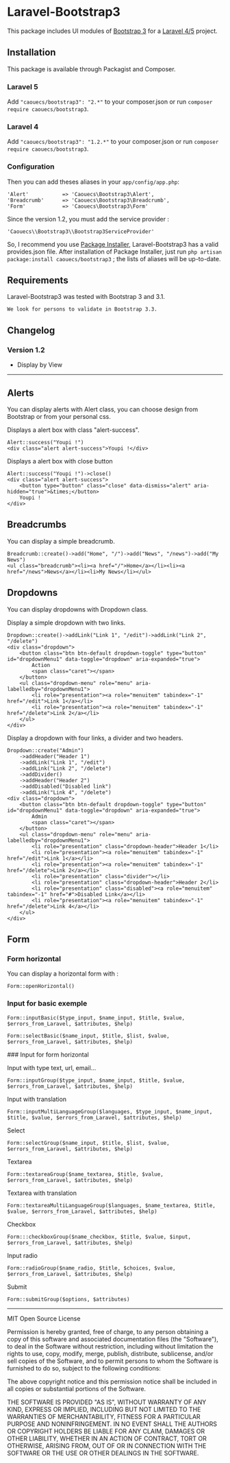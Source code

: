# Laravel-Bootstrap3

This package includes UI modules of [Bootstrap 3](http://www.getbootstrap.com) for a [Laravel 4/5](http://www.laravel.com) project.


## Installation

This package is available through Packagist and Composer.

### Laravel 5

Add `"caouecs/bootstrap3": "2.*"` to your composer.json or run `composer require caouecs/bootstrap3`.

### Laravel 4

Add `"caouecs/bootstrap3": "1.2.*"` to your composer.json or run `composer require caouecs/bootstrap3`.

### Configuration

Then you can add theses aliases in your `app/config/app.php`:

    'Alert'           => 'Caouecs\Bootstrap3\Alert',
    'Breadcrumb'      => 'Caouecs\Bootstrap3\Breadcrumb',
    'Form'            => 'Caouecs\Bootstrap3\Form'

Since the version 1.2, you must add the service provider :

    'Caouecs\\Bootstrap3\\Bootstrap3ServiceProvider'

So, I recommend you use [Package Installer](https://github.com/rtablada/package-installer), Laravel-Bootstrap3 has a valid provides.json file. After installation of Package Installer, just run `php artisan package:install caouecs/bootstrap3` ; the lists of aliases will be up-to-date.

## Requirements

Laravel-Bootstrap3 was tested with Bootstrap 3 and 3.1.

    We look for persons to validate in Bootstrap 3.3.

## Changelog

### Version 1.2

* Display by View

---

## Alerts

You can display alerts with Alert class, you can choose design from Bootstrap or from your personal css.

Displays a alert box with class "alert-success".

    Alert::success("Youpi !")
    <div class="alert alert-success">Youpi !</div>

Displays a alert box with close button

    Alert::success("Youpi !")->close()
    <div class="alert alert-success">
        <button type="button" class="close" data-dismiss="alert" aria-hidden="true">&times;</button>
        Youpi !
    </div>

## Breadcrumbs

You can display a simple breadcrumb.

    Breadcrumb::create()->add("Home", "/")->add("News", "/news")->add("My News")
    <ul class="breadcrumb"><li><a href="/">Home</a></li><li><a href="/news">News</a></li><li>My News</li></ul>

## Dropdowns

You can display dropdowns with Dropdown class.

Display a simple dropdown with two links.

    Dropdown::create()->addLink("Link 1", "/edit")->addLink("Link 2", "/delete")
    <div class="dropdown">
        <button class="btn btn-default dropdown-toggle" type="button" id="dropdownMenu1" data-toggle="dropdown" aria-expanded="true">
            Action
            <span class="caret"></span>
        </button>
        <ul class="dropdown-menu" role="menu" aria-labelledby="dropdownMenu1">
            <li role="presentation"><a role="menuitem" tabindex="-1" href="/edit">Link 1</a></li>
            <li role="presentation"><a role="menuitem" tabindex="-1" href="/delete">Link 2</a></li>
        </ul>
    </div>

Display a dropdown with four links, a divider and two headers.

    Dropdown::create("Admin")
        ->addHeader("Header 1")
        ->addLink("Link 1", "/edit")
        ->addLink("Link 2", "/delete")
        ->addDivider()
        ->addHeader("Header 2")
        ->addDisabled("Disabled link")
        ->addLink("Link 4", "/delete")
    <div class="dropdown">
        <button class="btn btn-default dropdown-toggle" type="button" id="dropdownMenu1" data-toggle="dropdown" aria-expanded="true">
            Admin
            <span class="caret"></span>
        </button>
        <ul class="dropdown-menu" role="menu" aria-labelledby="dropdownMenu1">
            <li role="presentation" class="dropdown-header">Header 1</li>
            <li role="presentation"><a role="menuitem" tabindex="-1" href="/edit">Link 1</a></li>
            <li role="presentation"><a role="menuitem" tabindex="-1" href="/delete">Link 2</a></li>
            <li role="presentation" class="divider"></li>
            <li role="presentation" class="dropdown-header">Header 2</li>
            <li role="presentation" class="disabled"><a role="menuitem" tabindex="-1" href="#">Disabled Link</a></li>
            <li role="presentation"><a role="menuitem" tabindex="-1" href="/delete">Link 4</a></li>
        </ul>
    </div>

## Form

### Form horizontal

You can display a horizontal form with :

    Form::openHorizontal()

### Input for basic exemple

    Form::inputBasic($type_input, $name_input, $title, $value, $errors_from_Laravel, $attributes, $help)

    Form::selectBasic($name_input, $title, $list, $value, $errors_from_Laravel, $attributes, $help)

### Input for form horizontal

Input with type text, url, email...

    Form::inputGroup($type_input, $name_input, $title, $value, $errors_from_Laravel, $attributes, $help)

Input with translation

    Form::inputMultiLanguageGroup($languages, $type_input, $name_input, $title, $value, $errors_from_Laravel, $attributes, $help)

Select

    Form::selectGroup($name_input, $title, $list, $value, $errors_from_Laravel, $attributes, $help)

Textarea

    Form::textareaGroup($name_textarea, $title, $value, $errors_from_Laravel, $attributes, $help)

Textarea with translation

    Form::textareaMultiLanguageGroup($languages, $name_textarea, $title, $value, $errors_from_Laravel, $attributes, $help)

Checkbox

    Form:::checkboxGroup($name_checkbox, $title, $value, $input, $errors_from_Laravel, $attributes, $help)

Input radio

    Form::radioGroup($name_radio, $title, $choices, $value, $errors_from_Laravel, $attributes, $help)

Submit

    Form::submitGroup($options, $attributes)

---

MIT Open Source License

Permission is hereby granted, free of charge, to any person obtaining a copy of this software and associated documentation files (the "Software"), to deal in the Software without restriction, including without limitation the rights to use, copy, modify, merge, publish, distribute, sublicense, and/or sell copies of the Software, and to permit persons to whom the Software is furnished to do so, subject to the following conditions:

The above copyright notice and this permission notice shall be included in all copies or substantial portions of the Software.

THE SOFTWARE IS PROVIDED "AS IS", WITHOUT WARRANTY OF ANY KIND, EXPRESS OR IMPLIED, INCLUDING BUT NOT LIMITED TO THE WARRANTIES OF MERCHANTABILITY, FITNESS FOR A PARTICULAR PURPOSE AND NONINFRINGEMENT. IN NO EVENT SHALL THE AUTHORS OR COPYRIGHT HOLDERS BE LIABLE FOR ANY CLAIM, DAMAGES OR OTHER LIABILITY, WHETHER IN AN ACTION OF CONTRACT, TORT OR OTHERWISE, ARISING FROM, OUT OF OR IN CONNECTION WITH THE SOFTWARE OR THE USE OR OTHER DEALINGS IN THE SOFTWARE.
